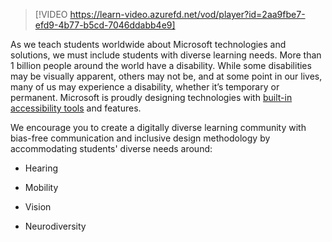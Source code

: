 > [!VIDEO https://learn-video.azurefd.net/vod/player?id=2aa9fbe7-efd9-4b77-b5cd-7046ddabb4e9]

As we teach students worldwide about Microsoft technologies and solutions, we must include students with diverse learning needs. More than 1 billion people around the world have a disability. While some disabilities may be visually apparent, others may not be, and at some point in our lives, many of us may experience a disability, whether it’s temporary or permanent. Microsoft is proudly designing technologies with [built-in accessibility tools](https://aka.ms/microsoftaccessibility) and features. 

We encourage you to create a digitally diverse learning community with bias-free communication and inclusive design methodology by accommodating students' diverse needs around: 

- Hearing 

- Mobility 

- Vision 

- Neurodiversity 
